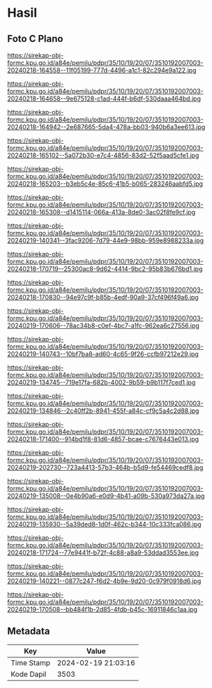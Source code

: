 # Hasil

## Foto C Plano

https://sirekap-obj-formc.kpu.go.id/a84e/pemilu/pdpr/35/10/19/20/07/3510192007003-20240218-164558--11f05199-777d-4496-a1c1-82c294e9a122.jpg

https://sirekap-obj-formc.kpu.go.id/a84e/pemilu/pdpr/35/10/19/20/07/3510192007003-20240218-164658--9e675128-c1ad-444f-b6df-530daaa464bd.jpg

https://sirekap-obj-formc.kpu.go.id/a84e/pemilu/pdpr/35/10/19/20/07/3510192007003-20240218-164942--2e687665-5da4-478a-bb03-940b6a3ee613.jpg

https://sirekap-obj-formc.kpu.go.id/a84e/pemilu/pdpr/35/10/19/20/07/3510192007003-20240218-165102--5a072b30-e7c4-4856-83d2-52f5aad5cfe1.jpg

https://sirekap-obj-formc.kpu.go.id/a84e/pemilu/pdpr/35/10/19/20/07/3510192007003-20240218-165203--b3eb5c4e-85c6-41b5-b065-283246aabfd5.jpg

https://sirekap-obj-formc.kpu.go.id/a84e/pemilu/pdpr/35/10/19/20/07/3510192007003-20240218-165308--d1415114-066a-413a-8de0-3ac02f8fe9cf.jpg

https://sirekap-obj-formc.kpu.go.id/a84e/pemilu/pdpr/35/10/19/20/07/3510192007003-20240219-140341--3fac9206-7d79-44e9-98bb-959e8988233a.jpg

https://sirekap-obj-formc.kpu.go.id/a84e/pemilu/pdpr/35/10/19/20/07/3510192007003-20240218-170719--25300ac8-9d62-4414-9bc2-95b83b676bd1.jpg

https://sirekap-obj-formc.kpu.go.id/a84e/pemilu/pdpr/35/10/19/20/07/3510192007003-20240218-170830--94e97c9f-b85b-4edf-90a9-37cf496f49a6.jpg

https://sirekap-obj-formc.kpu.go.id/a84e/pemilu/pdpr/35/10/19/20/07/3510192007003-20240219-170606--78ac34b8-c0ef-4bc7-a1fc-962ea6c27556.jpg

https://sirekap-obj-formc.kpu.go.id/a84e/pemilu/pdpr/35/10/19/20/07/3510192007003-20240219-140743--10bf7ba8-ad60-4c65-9f26-ccfb97212e29.jpg

https://sirekap-obj-formc.kpu.go.id/a84e/pemilu/pdpr/35/10/19/20/07/3510192007003-20240219-134745--719e17fa-682b-4002-9b59-b9b117f7ced1.jpg

https://sirekap-obj-formc.kpu.go.id/a84e/pemilu/pdpr/35/10/19/20/07/3510192007003-20240219-134846--2c40ff2b-8941-455f-a84c-cf9c5a4c2d88.jpg

https://sirekap-obj-formc.kpu.go.id/a84e/pemilu/pdpr/35/10/19/20/07/3510192007003-20240218-171400--914bd1f8-81d6-4857-bcae-c7676443e013.jpg

https://sirekap-obj-formc.kpu.go.id/a84e/pemilu/pdpr/35/10/19/20/07/3510192007003-20240219-202730--723a4413-57b3-464b-b5d9-fe54469cedf8.jpg

https://sirekap-obj-formc.kpu.go.id/a84e/pemilu/pdpr/35/10/19/20/07/3510192007003-20240219-135008--0e4b90a6-e0d9-4b41-a09b-530a973da27a.jpg

https://sirekap-obj-formc.kpu.go.id/a84e/pemilu/pdpr/35/10/19/20/07/3510192007003-20240219-135930--5a39ded8-1d0f-462c-b344-10c333fca086.jpg

https://sirekap-obj-formc.kpu.go.id/a84e/pemilu/pdpr/35/10/19/20/07/3510192007003-20240218-171724--77e9441f-b72f-4c88-a8a9-53ddad3553ee.jpg

https://sirekap-obj-formc.kpu.go.id/a84e/pemilu/pdpr/35/10/19/20/07/3510192007003-20240219-140221--0877c247-f6d2-4b9e-9d20-0c979f0918d6.jpg

https://sirekap-obj-formc.kpu.go.id/a84e/pemilu/pdpr/35/10/19/20/07/3510192007003-20240219-170508--bb484f1b-2d85-4fdb-b45c-16911846c1aa.jpg


## Metadata

| Key        | Value               |
| ---------- | ------------------- |
| Time Stamp | 2024-02-19 21:03:16 |
| Kode Dapil | 3503                |



